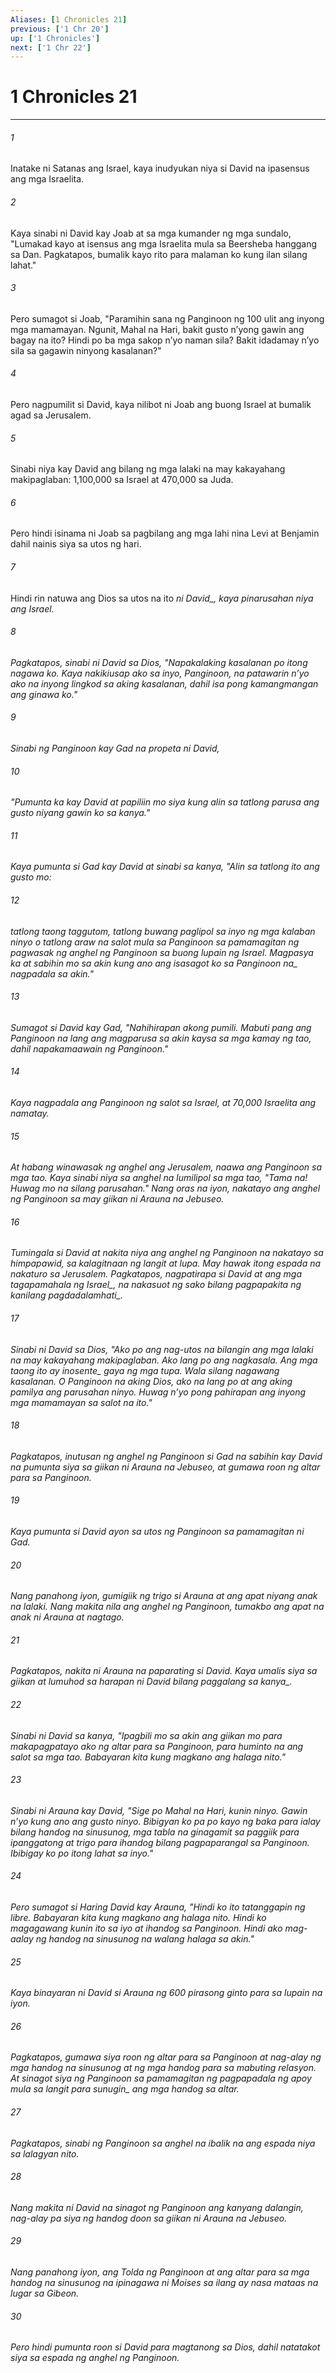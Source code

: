 ```yaml
---
Aliases: [1 Chronicles 21]
previous: ['1 Chr 20']
up: ['1 Chronicles']
next: ['1 Chr 22']
---
```

# 1 Chronicles 21

***






















###### 1 










Inatake ni Satanas ang Israel, kaya inudyukan niya si David na ipasensus ang mga Israelita. 





















###### 2 










Kaya sinabi ni David kay Joab at sa mga kumander ng mga sundalo, "Lumakad kayo at isensus ang mga Israelita mula sa Beersheba hanggang sa Dan. Pagkatapos, bumalik kayo rito para malaman ko kung ilan silang lahat." 





















###### 3 










Pero sumagot si Joab, "Paramihin sana ng Panginoon ng 100 ulit ang inyong mga mamamayan. Ngunit, Mahal na Hari, bakit gusto nʼyong gawin ang bagay na ito? Hindi po ba mga sakop nʼyo naman sila? Bakit idadamay nʼyo sila sa gagawin ninyong kasalanan?" 





















###### 4 










Pero nagpumilit si David, kaya nilibot ni Joab ang buong Israel at bumalik agad sa Jerusalem. 





















###### 5 










Sinabi niya kay David ang bilang ng mga lalaki na may kakayahang makipaglaban: 1,100,000 sa Israel at 470,000 sa Juda. 





















###### 6 










Pero hindi isinama ni Joab sa pagbilang ang mga lahi nina Levi at Benjamin dahil nainis siya sa utos ng hari. 





















###### 7 










Hindi rin natuwa ang Dios sa utos na ito <i class="trans-change">ni David_, kaya pinarusahan niya ang Israel. 





















###### 8 










Pagkatapos, sinabi ni David sa Dios, "Napakalaking kasalanan po itong nagawa ko. Kaya nakikiusap ako sa inyo, Panginoon, na patawarin nʼyo ako na inyong lingkod sa aking kasalanan, dahil isa pong kamangmangan ang ginawa ko." 





















###### 9 










Sinabi ng Panginoon kay Gad na propeta ni David, 





















###### 10 










"Pumunta ka kay David at papiliin mo siya kung alin sa tatlong parusa ang gusto niyang gawin ko sa kanya." 





















###### 11 










Kaya pumunta si Gad kay David at sinabi sa kanya, "Alin sa tatlong ito ang gusto mo: 





















###### 12 










tatlong taong taggutom, tatlong buwang paglipol sa inyo ng mga kalaban ninyo o tatlong araw na salot mula sa Panginoon sa pamamagitan ng pagwasak ng anghel ng Panginoon sa buong lupain ng Israel. Magpasya ka at sabihin mo sa akin kung ano ang isasagot ko sa <i class="trans-change">Panginoon na_ nagpadala sa akin." 





















###### 13 










Sumagot si David kay Gad, "Nahihirapan akong pumili. Mabuti pang ang Panginoon na lang ang magparusa sa akin kaysa sa mga kamay ng tao, dahil napakamaawain ng Panginoon." 





















###### 14 










Kaya nagpadala ang Panginoon ng salot sa Israel, at 70,000 Israelita ang namatay. 





















###### 15 










At habang winawasak ng anghel ang Jerusalem, naawa ang Panginoon sa mga tao. Kaya sinabi niya sa anghel na lumilipol sa mga tao, "Tama na! Huwag mo na silang parusahan." Nang oras na iyon, nakatayo ang anghel ng Panginoon sa may giikan ni Arauna na Jebuseo. 





















###### 16 










Tumingala si David at nakita niya ang anghel ng Panginoon na nakatayo sa himpapawid, sa kalagitnaan ng langit at lupa. May hawak itong espada na nakaturo sa Jerusalem. Pagkatapos, nagpatirapa si David at ang mga tagapamahala <i class="trans-change">ng Israel_, na nakasuot ng sako <i class="trans-change">bilang pagpapakita ng kanilang pagdadalamhati_. 





















###### 17 










Sinabi ni David sa Dios, "Ako po ang nag-utos na bilangin ang mga lalaki na may kakayahang makipaglaban. Ako lang po ang nagkasala. Ang mga taong ito ay <i class="trans-change">inosente_ gaya ng mga tupa. Wala silang nagawang kasalanan. O Panginoon na aking Dios, ako na lang po at ang aking pamilya ang parusahan ninyo. Huwag nʼyo pong pahirapan ang inyong mga mamamayan sa salot na ito." 





















###### 18 










Pagkatapos, inutusan ng anghel ng Panginoon si Gad na sabihin kay David na pumunta siya sa giikan ni Arauna na Jebuseo, at gumawa roon ng altar para sa Panginoon. 





















###### 19 










Kaya pumunta si David ayon sa utos ng Panginoon sa pamamagitan ni Gad. 





















###### 20 










Nang panahong iyon, gumigiik ng trigo si Arauna at ang apat niyang anak na lalaki. Nang makita nila ang anghel ng Panginoon, tumakbo ang apat na anak ni Arauna at nagtago. 





















###### 21 










Pagkatapos, nakita ni Arauna na paparating si David. Kaya umalis siya sa giikan at lumuhod sa harapan ni David <i class="trans-change">bilang paggalang sa kanya_. 





















###### 22 










Sinabi ni David sa kanya, "Ipagbili mo sa akin ang giikan mo para makapagpatayo ako ng altar para sa Panginoon, para huminto na ang salot sa mga tao. Babayaran kita kung magkano ang halaga nito." 





















###### 23 










Sinabi ni Arauna kay David, "Sige po Mahal na Hari, kunin ninyo. Gawin nʼyo kung ano ang gusto ninyo. Bibigyan ko pa po kayo ng baka para ialay bilang handog na sinusunog, mga tabla na ginagamit sa paggiik para ipanggatong at trigo para ihandog bilang pagpaparangal sa Panginoon. Ibibigay ko po itong lahat sa inyo." 





















###### 24 










Pero sumagot si Haring David kay Arauna, "Hindi ko ito tatanggapin ng libre. Babayaran kita kung magkano ang halaga nito. Hindi ko magagawang kunin ito sa iyo at ihandog sa Panginoon. Hindi ako mag-aalay ng handog na sinusunog na walang halaga sa akin." 





















###### 25 










Kaya binayaran ni David si Arauna ng 600 pirasong ginto para sa lupain na iyon. 





















###### 26 










Pagkatapos, gumawa siya roon ng altar para sa Panginoon at nag-alay ng mga handog na sinusunog at ng mga handog para sa mabuting relasyon. At sinagot siya ng Panginoon sa pamamagitan ng pagpapadala ng apoy mula sa langit <i class="trans-change">para sunugin_ ang mga handog sa altar. 





















###### 27 










Pagkatapos, sinabi ng Panginoon sa anghel na ibalik na ang espada niya sa lalagyan nito. 





















###### 28 










Nang makita ni David na sinagot ng Panginoon ang kanyang dalangin, nag-alay pa siya ng handog doon sa giikan ni Arauna na Jebuseo. 





















###### 29 










Nang panahong iyon, ang Tolda ng Panginoon at ang altar para sa mga handog na sinusunog na ipinagawa ni Moises sa ilang ay nasa mataas na lugar sa Gibeon. 





















###### 30 










Pero hindi pumunta roon si David para magtanong sa Dios, dahil natatakot siya sa espada ng anghel ng Panginoon.
